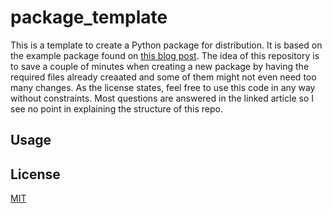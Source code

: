 # package_template
This is a template to create a Python package for distribution. It is based on the example package found on <a href="https://towardsdatascience.com/create-your-custom-python-package-that-you-can-pip-install-from-your-git-repository-f90465867893"> this blog post</a>. The idea of this repository is to save a couple of minutes when creating a new package by having the required files already creaated and some of them might not even need too many changes. As the license states, feel free to use this code in any way without constraints. Most questions are answered in the linked article so I see no point in explaining the structure of this repo.
## Usage

## License
<a href="https://choosealicense.com/licenses/mit/">MIT</a>
